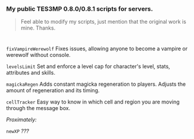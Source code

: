 ### My public TES3MP 0.8.0/0.8.1 scripts for servers.
> Feel able to modify my scripts, just mention that the original work is mine. Thanks.
#

```fixVampireWerewolf``` Fixes issues, allowing anyone to become a vampire or werewolf without console.

```levelsLimit``` Set and enforce a level cap for character's level, stats, attributes and skills.

```magickaRegen``` Adds constant magicka regeneration to players. Adjusts the amount of regeneration and its timing.

```cellTracker``` Easy way to know in which cell and region you are moving through the message box.

*Proximately:*

```newXP``` *???*
